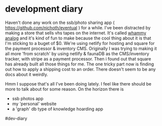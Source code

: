 # development diary

Haven't done any work on the ssb/photo sharing app ( https://github.com/nichoth/eventual ) for a while. I've been distracted by making a store that sells vhs tapes on the internet. It's called [whammy analog](https://square--whammy.netlify.app/) and it's kind of fun to make because the cool thing about it is that I'm sticking to a buget of $0. We're using netlify for hosting and square for the payment processor & inventory CMS. Originally I was trying to making it all more 'from scratch' by using netlify & faunaDB as the CMS/inventory tracker, with stripe as a payment processor. Then i found out that square has already built all those things for me. The one tricky part now is finding out how to apply a shipping cost to an order. There doesn't seem to be any docs about it weirdly. 

Hmm I suppose that's all I've been doing lately. I feel like there should be more to talk about for some reason. On the horizon there is 
* ssb photos app
* my 'personal' website
* a 'graph' db type of knowledge hoarding app

#dev-diary 